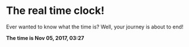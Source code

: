 # The real time clock!

Ever wanted to know what the time is? Well, your journey is about to end!

**The time is Nov 05, 2017, 03:27**
